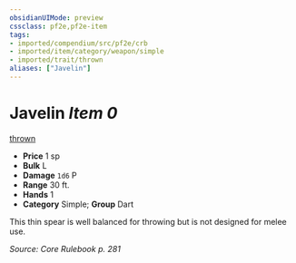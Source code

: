 ```yaml
---
obsidianUIMode: preview
cssclass: pf2e,pf2e-item
tags:
- imported/compendium/src/pf2e/crb
- imported/item/category/weapon/simple
- imported/trait/thrown
aliases: ["Javelin"]
---
```

# Javelin *Item 0*  
[thrown](thrown.md)  

- **Price** 1 sp
- **Bulk** L
- **Damage** `1d6` P
- **Range** 30 ft.
- **Hands** 1
- **Category** Simple; **Group** Dart 

This thin spear is well balanced for throwing but is not designed for melee use.

*Source: Core Rulebook p. 281*